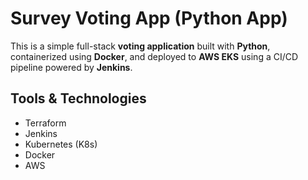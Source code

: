 #  Survey Voting App (Python App)

This is a simple full-stack **voting application** built with **Python**, containerized using **Docker**, and deployed to **AWS EKS** using a CI/CD pipeline powered by **Jenkins**.


##  Tools & Technologies

- Terraform  
- Jenkins  
- Kubernetes (K8s)  
- Docker  
- AWS
